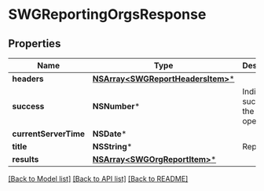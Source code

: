 # SWGReportingOrgsResponse

## Properties
Name | Type | Description | Notes
------------ | ------------- | ------------- | -------------
**headers** | [**NSArray&lt;SWGReportHeadersItem&gt;***](SWGReportHeadersItem.md) |  | [optional] 
**success** | **NSNumber*** | Indicates success of the operation | [optional] 
**currentServerTime** | **NSDate*** |  | [optional] 
**title** | **NSString*** | Report title | [optional] 
**results** | [**NSArray&lt;SWGOrgReportItem&gt;***](SWGOrgReportItem.md) |  | [optional] 

[[Back to Model list]](../README.md#documentation-for-models) [[Back to API list]](../README.md#documentation-for-api-endpoints) [[Back to README]](../README.md)


